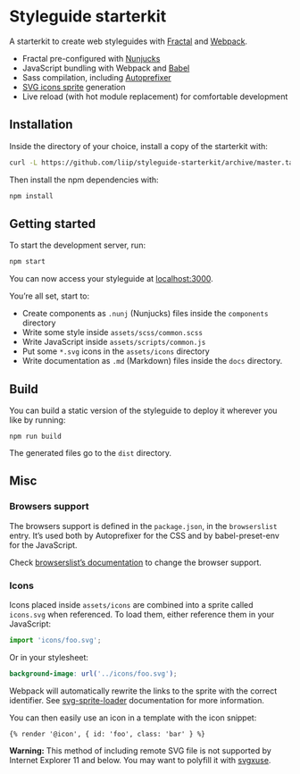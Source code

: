 # Styleguide starterkit

A starterkit to create web styleguides with [Fractal](http://fractal.build/) and [Webpack](https://webpack.js.org/).

- Fractal pre-configured with [Nunjucks](https://mozilla.github.io/nunjucks/)
- JavaScript bundling with Webpack and [Babel](http://babeljs.io/)
- Sass compilation, including [Autoprefixer](https://github.com/postcss/autoprefixer)
- [SVG icons sprite](https://css-tricks.com/svg-symbol-good-choice-icons/) generation
- Live reload (with hot module replacement) for comfortable development

## Installation

Inside the directory of your choice, install a copy of the starterkit with:

```bash
curl -L https://github.com/liip/styleguide-starterkit/archive/master.tar.gz | tar zx --strip 1
```

Then install the npm dependencies with:

```bash
npm install
```

## Getting started

To start the development server, run:

```bash
npm start
```

You can now access your styleguide at [localhost:3000](http://localhost:3000).

You’re all set, start to:

- Create components as `.nunj` (Nunjucks) files inside the `components` directory
- Write some style inside `assets/scss/common.scss`
- Write JavaScript inside `assets/scripts/common.js`
- Put some `*.svg` icons in the `assets/icons` directory
- Write documentation as `.md` (Markdown) files inside the `docs` directory.

## Build

You can build a static version of the styleguide to deploy it wherever you like by running:

```
npm run build
```

The generated files go to the `dist` directory.

## Misc

### Browsers support

The browsers support is defined in the `package.json`, in the `browserslist` entry. It’s used both by Autoprefixer for the CSS and by babel-preset-env for the JavaScript.

Check [browserslist’s documentation](https://github.com/ai/browserslist) to change the browser support.

### Icons

Icons placed inside `assets/icons` are combined into a sprite called `icons.svg` when referenced. To load them, either reference them in your JavaScript:

```js
import 'icons/foo.svg';
```

Or in your stylesheet:

```scss
background-image: url('../icons/foo.svg');
```

Webpack will automatically rewrite the links to the sprite with the correct identifier. See [svg-sprite-loader](https://github.com/kisenka/svg-sprite-loader) documentation for more information.

You can then easily use an icon in a template with the icon snippet:

```nunj
{% render '@icon', { id: 'foo', class: 'bar' } %}
```

**Warning:** This method of including remote SVG file is not supported by Internet Explorer 11 and below. You may want to polyfill it with [svgxuse](https://github.com/Keyamoon/svgxuse).
